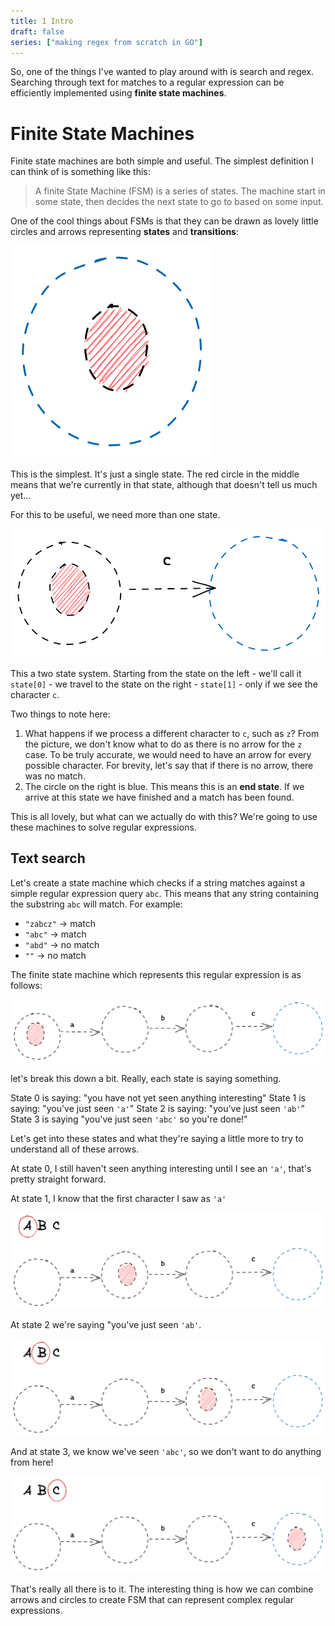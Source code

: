 ```yaml
---
title: 1 Intro
draft: false
series: ["making regex from scratch in GO"]
---
```


So, one of the things I've wanted to play around with is search and regex. Searching through text for matches to a regular expression can be efficiently implemented using **finite state machines**.

# Finite State Machines
Finite state machines are both simple and useful. The simplest definition I can think of is something like this:

> A finite State Machine (FSM) is a series of states. The machine start in some state, then decides the next state to go to based on some input. 

One of the cool things about FSMs is that they can be drawn as lovely little circles and arrows representing **states** and **transitions**:

![Pasted-image-20220119151322.png](/img/Pasted-image-20220119151322.png)

This is the simplest. It's just a single state. The red circle in the middle means that we're currently in that state, although that doesn't tell us much yet...

For this to be useful, we need more than one state.


![Pasted-image-20220119151437.png](/img/Pasted-image-20220119151437.png)


This a two state system. Starting from the state on the left - we'll call it `state[0]` - we travel to the state on the right - `state[1]` - only if we see the character `c`.

Two things to note here:
1. What happens if we process a different character to `c`, such as `z`? From the picture, we don't know what to do as there is no arrow for the `z` case. To be truly accurate, we would need to have an arrow for every possible character. For brevity, let's say that if there is no arrow, there was no match.
2. The circle on the right is blue. This means this is an **end state**. If we arrive at this state we have finished and a match has been found.

This is all lovely, but what can we actually do with this? We're going to use these machines to solve regular expressions.

## Text search

Let's create a state machine which checks if a string matches against a simple regular expression query `abc`. This means that any string containing the substring `abc` will match. For example: 
- `"zabcz"` -> match
- `"abc"` -> match
- `"abd"` -> no match
- `""` -> no match

The finite state machine which represents this regular expression is as follows:

![Pasted-image-20220710201842.png](/img/Pasted-image-20220710201842.png)


let's break this down a bit. Really, each state is saying something.

State 0 is saying: "you have not yet seen anything interesting"
State 1 is saying: "you've just seen `'a'`"
State 2 is saying: "you've just seen `'ab'`"
State 3 is saying "you've just seen `'abc'` so you're done!"

Let's get into these states and what they're saying a little more to try to understand all of these arrows.

At state 0, I still haven't seen anything interesting until I see an `'a'`, that's pretty straight forward.

At state 1, I know that the first character I saw as `'a'`

![Pasted-image-20220710202102.png](/img/Pasted-image-20220710202102.png)


At state 2 we're saying "you've just seen `'ab'`.

![Pasted-image-20220710202144.png](/img/Pasted-image-20220710202144.png)

And at state 3, we know we've seen `'abc'`, so we don't want to do anything from here!

![Pasted-image-20220710202159.png](/img/Pasted-image-20220710202159.png)

That's really all there is to it. The interesting thing is how we can combine arrows and circles to create FSM that can represent complex regular expressions.